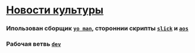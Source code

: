 # [Новости культуры](https://voov-dev.github.io/veles/build/.)

### Ипользован сборщик [`yo man`](https://yeoman.io/), стороннии скрипты [`slick`](https://github.com/kenwheeler/slick/) и [`aos`](https://michalsnik.github.io/aos/)

### Рабочая ветвь [`dev`](https://github.com/voov-dev/veles/tree/dev)
